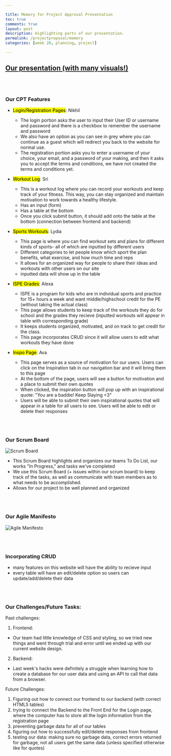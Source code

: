 ```yaml
---

title: Memory for Project Approval Presentation
toc: true
comments: true
layout: post
description: Highlighting parts of our presentation.
permalink: /projectproposal/memory
categories: [week 20, planning, project]

---
```


## [Our presentation (with many visuals!)](https://srihitakott1213.github.io/TeamBaddies/projectproposal/TeamBaddies)

<br>
<br>

### Our CPT Features
- <mark>Login/Registration Pages</mark>: Nikhil
    - The login portion asks the user to input their User ID or username and password and there is a checkbox to remember the username and password
    - We also have an option as you can see in grey where you can continue as a guest which will redirect you back to the website for normal use.
    - The registration portion asks you to enter a username of your choice, your email, and a password of your making, and then it asks you to accept the terms and conditions, we have not created the terms and conditions yet. 

- <mark>Workout Log</mark>: Sri
    - This is a workout log where you can record your workouts and keep track of your fitness. This way, you can stay organized and maintain motivation to work towards a healthy lifestyle.
    - Has an input (form)
    - Has a table at the bottom
    - Once you click submit button, it should add onto the table at the bottom (connection between frontend and backend)

- <mark>Sports Workouts</mark>: Lydia
    - This page is where you can find workout sets and plans for different kinds of sports- all of which are inputted by different users
    - Different categories to let people know which sport the plan benefits, what exercise, and how much time and reps
    - It allows for an organized way for people to share their ideas and workouts with other users on our site
    - inputted data will show up in the table

- <mark>ISPE Grades</mark>: Alexa 
    - ISPE is a program for kids who are in individual sports and practice for 15+ hours a week and want middle/highschool credit for the PE (without taking the actual class)
    - This page allows students to keep track of the workouts they do for school and the grades they recieve (inputted workouts will appear in table with corresponding grade)
    - It keeps students organized, motivated, and on track to get credit for the class.
    - This page incorporates CRUD since it will allow users to edit what workouts they have done

- <mark>Inspo Page</mark>: Ava
    - This page serves as a source of motivation for our users. Users can click on the Inspiration tab in our navigation bar and it will bring them to this page
    - At the bottom of the page, users will see a button for motivation and a place to submit their own quotes
    - When clicked, the inspiration button will pop up with an inspirational quote: "You are a baddie! Keep Slaying <3"
    - Users will be able to submit their own inspirational quotes that will appear in a table for all users to see.  Users will be able to edit or delete their responses


<br>
<br>

### Our Scrum Board

![Scrum Board]({{site.baseurl}}/images/ScrumBoardPresentation.png)

- This Scrum Board highlights and organizes our teams To Do List, our works "In Progress," and tasks we've completed
- We use this Scrum Board (+ issues within our scrum board) to keep track of the tasks, as well as communicate with team members as to what needs to be accomplished. 
- Allows for our project to be well planned and organized

<br>
<br>

### Our Agile Manifesto

![Agile Manifesto]({{site.baseurl}}/images/agilemanifesto.jpg)

<br>
<br>

### Incorporating CRUD
- many features on this website will have the ability to recieve input
- every table will have an edit/delete option so users can update/add/delete their data

<br>
<br>

### Our Challenges/Future Tasks:
Past challenges:
1.  Frontend:
- Our team had little knowledge of CSS and styling, so we tried new things and went through trial and error until we ended up with our current website design.
2. Backend:
- Last week's hacks were definitely a struggle when learning how to create a database for our user data and using an API to call that data from a browser.

Future Challenges:
1. Figuring out how to connect our frontend to our backend (with correct HTML5 tables)
2. trying to connect the Backend to the Front End for the Login page, where the computer has to store all the login information from the registration page
3. preventing garbage data for all of our tables
4. figuring out how to successfully edit/delete responses from frontend
5. testing our data: making sure no garbage data,  correct errors returned for garbage, not all users get the same data (unless specified otherwise like for quotes)



